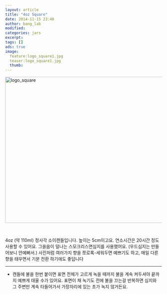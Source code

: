 ```yaml
---
layout: article
title: "4oz Square"
date: 2014-11-15 23:40
author: bang_lab
modified:
categories: jars
excerpt: 
tags: []
ads: true
image:
  feature:logo_square1.jpg
  teaser:logo_square1.jpg
  thumb:
---
```



<a href="https://bybanglab.files.wordpress.com/2014/11/logo_square1.jpg"><img class="alignnone size-full wp-image-58" src="https://bybanglab.files.wordpress.com/2014/11/logo_square1.jpg" alt="logo_square" width="640" height="469" /></a>

&nbsp;

4oz (약 110ml) 정사각 소이캔들입니다.
높이는 5cm이고요. 연소시간은 20시간 정도 사용할 수 있어요.
그을음이 덜나는 스모크리스면심지를 사용했어요. (우드심지는 만들어보니 안예뻐서.)
사진처럼 여러가지 향을 쪼로록-세워두면 예쁘기도 하고, 매일 다른 향을 태우면서 기분 전환 하기에도 좋답니다 <i class="_4-k1 img sp_CHjQ01Xff48 sx_9505a2"></i>

---------
* 캔들에 불을 한번 붙이면 표면 전체가 고르게 녹을 때까지 불을 계속 켜두셔야 끝까지 예쁘게 태울 수가 있어요. 표면이 채 녹기도 전에 불을 끄는걸 반복하면 심지와 그 주변만 계속 타들어가서 가장자리에 있는 초가 녹지 않거든요.
